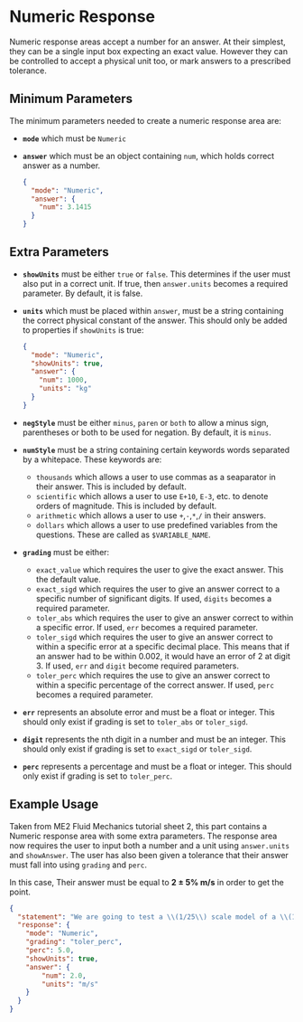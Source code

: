 # Numeric Response

Numeric response areas accept a number for an answer. At their simplest, they can be a single input box expecting an exact value. However they can be controlled to accept a physical unit too, or mark answers to a prescribed tolerance.

## Minimum Parameters

The minimum parameters needed to create a numeric response area are:

- __`mode`__ which must be `Numeric`
- __`answer`__ which must be an object containing `num`, which holds correct answer as a number.

  ```json
  {
    "mode": "Numeric",
    "answer": {
      "num": 3.1415
    }
  }
  ```

## Extra Parameters

- __`showUnits`__ must be either `true` or `false`. This determines if the user must also put in a correct unit. If true, then `answer.units` becomes a required parameter. By default, it is false.
- __`units`__ which must be placed within `answer`, must be a string containing the correct physical constant of the answer. This should only be added to properties if `showUnits` is true:

  ```json
  {
    "mode": "Numeric",
    "showUnits": true,
    "answer": {
      "num": 1000,
      "units": "kg"
    }
  }
  ```

- __`negStyle`__ must be either `minus`, `paren` or `both` to allow a minus sign, parentheses or both to be used for negation. By default, it is `minus`.
- __`numStyle`__ must be a string containing certain keywords words separated by a whitepace. These keywords are:
  - `thousands` which allows a user to use commas as a seaparator in their answer. This is included by default.
  - `scientific` which allows a user to use `E+10`, `E-3`, etc. to denote orders of magnitude. This is included by default.
  - `arithmetic` which allows a user to use `+`,`-`,`*`,`/` in their answers.
  - `dollars` which allows a user to use predefined variables from the questions. These are called as `$VARIABLE_NAME`.
- __`grading`__ must be either:
  - `exact_value` which requires the user to give the exact answer. This the default value.
  - `exact_sigd` which requires the user to give an answer correct to a specific number of significant digits. If used, `digits` becomes a required parameter.
  - `toler_abs` which requires the user to give an answer correct to within a specific error. If used, `err` becomes a required parameter.
  - `toler_sigd` which requires the user to give an answer correct to within a specific error at a specific decimal place. This means that if an answer had to be within 0.002, it would have an error of 2 at digit 3. If used, `err` and `digit` become required parameters.
  - `toler_perc` which requires the use to give an answer correct to within a specific percentage of the correct answer. If used, `perc` becomes a required parameter.
- __`err`__ represents an absolute error and must be a float or integer. This should only exist if grading is set to `toler_abs` or `toler_sigd`.
- __`digit`__ represents the nth digit in a number and must be an integer. This should only exist if grading is set to `exact_sigd` or `toler_sigd`.
- __`perc`__ represents a percentage and must be a float or integer. This should only exist if grading is set to `toler_perc`.

## Example Usage

Taken from ME2 Fluid Mechanics tutorial sheet 2, this part contains a Numeric response area with some extra parameters. The response area now requires the user to input both a number and a unit using `answer.units` and `showAnswer`. The user has also been given a tolerance that their answer must fall into using `grading` and `perc`.

In this case, Their answer must be equal to __2 ± 5% m/s__ in order to get the point.

```json
{
  "statement": "We are going to test a \\(1/25\\) scale model of a \\(100\\,\\mathrm{m}\\) long ship. If the maximum velocity of the full-scale ship is \\(10\\,\\mathrm{m/s}\\), what should the maximum speed of the model be?",
  "response": {
    "mode": "Numeric",
    "grading": "toler_perc",
    "perc": 5.0,
    "showUnits": true,
    "answer": {
        "num": 2.0,
        "units": "m/s"
    }
  }
}
```
